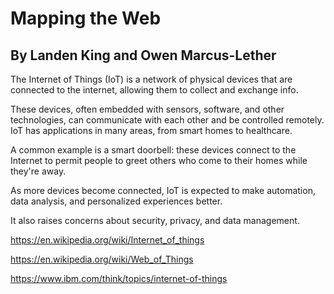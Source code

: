 # Mapping the Web
## By Landen King and Owen Marcus-Lether

The Internet of Things (IoT) is a network of physical devices that are connected to the internet, allowing them to collect and exchange info.

These devices, often embedded with sensors, software, and other technologies, can communicate with each other and be controlled remotely. IoT has applications in many areas, from smart homes to healthcare.

A common example is a smart doorbell: these devices connect to the Internet to permit people to greet others who come to their homes while they're away. 

As more devices become connected, IoT is expected to make automation, data analysis, and personalized experiences better. 

It also raises concerns about security, privacy, and data management.

https://en.wikipedia.org/wiki/Internet_of_things

https://en.wikipedia.org/wiki/Web_of_Things

https://www.ibm.com/think/topics/internet-of-things
